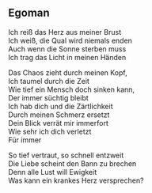## Egoman

Ich reiß das Herz aus meiner Brust  
Ich weiß, die Qual wird niemals enden  
Auch wenn die Sonne sterben muss  
Ich trag das Licht in meinen Händen

Das Chaos zieht durch meinen Kopf,  
Ich taumel durch die Zeit  
Wie tief ein Mensch doch sinken kann,  
Der immer süchtig bleibt  
Ich hab dich und die Zärtlichkeit  
Durch meinen Schmerz ersetzt  
Dein Blick verrät mir immerfort  
Wie sehr ich dich verletzt  
Für immer

So tief vertraut, so schnell entzweit  
Die Liebe scheint den Bann zu brechen  
Denn alle Lust will Ewigkeit  
Was kann ein krankes Herz versprechen?
